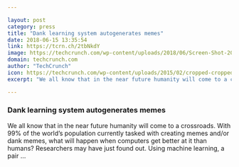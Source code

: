 ```yaml
---

layout: post
category: press
title: "Dank learning system autogenerates memes"
date: 2018-06-15 13:35:54
link: https://tcrn.ch/2tbNkdY
image: https://techcrunch.com/wp-content/uploads/2018/06/Screen-Shot-2018-06-15-at-1.44.59-PM.png?w=764
domain: techcrunch.com
author: "TechCrunch"
icon: https://techcrunch.com/wp-content/uploads/2015/02/cropped-cropped-favicon-gradient.png?w=180
excerpt: "We all know that in the near future humanity will come to a crossroads. With 99% of the world’s population currently tasked with creating memes and/or dank memes, what will happen when computers get better at it than humans? Researchers may have just found out. Using machine learning, a pair …"

---
```


### Dank learning system autogenerates memes

We all know that in the near future humanity will come to a crossroads. With 99% of the world’s population currently tasked with creating memes and/or dank memes, what will happen when computers get better at it than humans? Researchers may have just found out. Using machine learning, a pair …